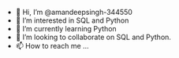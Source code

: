 - 👋 Hi, I’m @amandeepsingh-344550
- 👀 I’m interested in SQL and Python
- 🌱 I’m currently learning Python
- 💞️ I’m looking to collaborate on SQL and Python.
- 📫 How to reach me ...

<!---
amandeepsingh-344550/amandeepsingh-344550 is a ✨ special ✨ repository because its `README.md` (this file) appears on your GitHub profile.
You can click the Preview link to take a look at your changes.
--->
